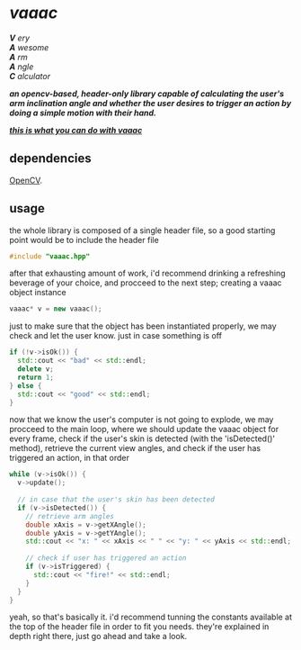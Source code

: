# _vaaac_
**_V_**  _ery_  
**_A_** _wesome_  
**_A_** _rm_  
**_A_** _ngle_  
**_C_** _alculator_  

*__an opencv-based, header-only library capable of calculating the user's arm inclination angle and whether the user desires to trigger an action by doing a simple motion with their hand.__*

[**_this is what you can do with vaaac_**](https://www.youtube.com/watch?v=YiGEf9hP55E)

## dependencies
[OpenCV](https://opencv.org/).

## usage
the whole library is composed of a single header file, so a good starting point would be to include the header file
```cpp
#include "vaaac.hpp"
```
after that exhausting amount of work, i'd recommend drinking a refreshing beverage of your choice, and procceed to the next step; creating a vaaac object instance
```cpp
vaaac* v = new vaaac();
```
just to make sure that the object has been instantiated properly, we may check and let the user know. just in case something is off
```cpp
if (!v->isOk()) {
  std::cout << "bad" << std::endl;
  delete v;
  return 1;
} else {
  std::cout << "good" << std::endl;
}
```
now that we know the user's computer is not going to explode, we may procceed to the main loop, where we should update the vaaac object for every frame, check if the user's skin is detected (with the 'isDetected()' method), retrieve the current view angles, and check if the user has triggered an action, in that order
```cpp
while (v->isOk()) {
  v->update();
  
  // in case that the user's skin has been detected
  if (v->isDetected()) {
    // retrieve arm angles
    double xAxis = v->getXAngle();
    double yAxis = v->getYAngle();
    std::cout << "x: " << xAxis << " " << "y: " << yAxis << std::endl;
    
    // check if user has triggered an action
    if (v->isTriggered) {
      std::cout << "fire!" << std::endl;
    }
  }
}
```
yeah, so that's basically it. i'd recommend tunning the constants available at the top of the header file in order to fit you needs. they're explained in depth right there, just go ahead and take a look.

